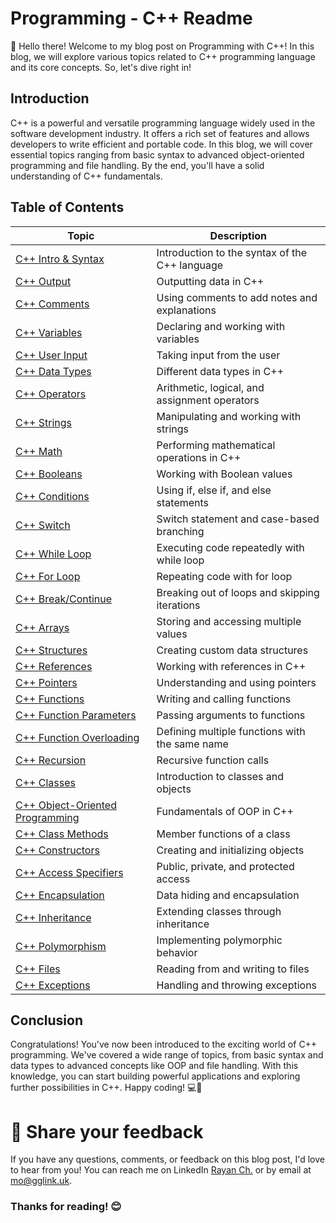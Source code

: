 # Programming - C++ Readme

👋 Hello there! Welcome to my blog post on Programming with C++! In this blog, we will explore various topics related to C++ programming language and its core concepts. So, let's dive right in!

## Introduction

C++ is a powerful and versatile programming language widely used in the software development industry. It offers a rich set of features and allows developers to write efficient and portable code. In this blog, we will cover essential topics ranging from basic syntax to advanced object-oriented programming and file handling. By the end, you'll have a solid understanding of C++ fundamentals.

## Table of Contents

| Topic                              | Description                                   |
| ---------------------------------- | --------------------------------------------- |
| [C++ Intro & Syntax](https://github.com/Skills-Hub/CPlusPlus-Hacks/tree/main/Intro-Syntax)                     | Introduction to the syntax of the C++ language |
| [C++ Output](https://github.com/Skills-Hub/CPlusPlus-Hacks/tree/main/Output)                     | Outputting data in C++                         |
| [C++ Comments](https://github.com/Skills-Hub/CPlusPlus-Hacks/tree/main/Comments)                   | Using comments to add notes and explanations    |
| [C++ Variables](https://github.com/Skills-Hub/CPlusPlus-Hacks/tree/main/Variables)                  | Declaring and working with variables            |
| [C++ User Input](https://github.com/Skills-Hub/CPlusPlus-Hacks/tree/main/User%20Input)                 | Taking input from the user                      |
| [C++ Data Types](https://github.com/Skills-Hub/CPlusPlus-Hacks/tree/main/Data%20Types)                 | Different data types in C++                     |
| [C++ Operators](https://github.com/Skills-Hub/CPlusPlus-Hacks/tree/main/Operators)                  | Arithmetic, logical, and assignment operators   |
| [C++ Strings](https://github.com/Skills-Hub/CPlusPlus-Hacks/tree/main/Strings)                    | Manipulating and working with strings           |
| [C++ Math](https://github.com/Skills-Hub/CPlusPlus-Hacks/tree/main/Math)                       | Performing mathematical operations in C++       |
| [C++ Booleans](https://github.com/Skills-Hub/CPlusPlus-Hacks/tree/main/Booleans)                   | Working with Boolean values                     |
| [C++ Conditions](https://github.com/Skills-Hub/CPlusPlus-Hacks/tree/main/Conditions)                 | Using if, else if, and else statements          |
| [C++ Switch](https://github.com/Skills-Hub/CPlusPlus-Hacks/tree/main/Switch)                     | Switch statement and case-based branching       |
| [C++ While Loop](https://github.com/Skills-Hub/CPlusPlus-Hacks/tree/main/While%20Loop)                 | Executing code repeatedly with while loop       |
| [C++ For Loop](https://github.com/Skills-Hub/CPlusPlus-Hacks/tree/main/For%20Loop)                   | Repeating code with for loop                    |
| [C++ Break/Continue]()             | Breaking out of loops and skipping iterations   |
| [C++ Arrays]()                     | Storing and accessing multiple values           |
| [C++ Structures]()                 | Creating custom data structures                 |
| [C++ References]()                 | Working with references in C++                  |
| [C++ Pointers]()                   | Understanding and using pointers                |
| [C++ Functions]()                  | Writing and calling functions                   |
| [C++ Function Parameters]()        | Passing arguments to functions                  |
| [C++ Function Overloading]()       | Defining multiple functions with the same name  |
| [C++ Recursion]()                  | Recursive function calls                        |
| [C++ Classes]()                    | Introduction to classes and objects             |
| [C++ Object-Oriented Programming]()| Fundamentals of OOP in C++                      |
| [C++ Class Methods]()              | Member functions of a class                     |
| [C++ Constructors]()               | Creating and initializing objects               |
| [C++ Access Specifiers]()          | Public, private, and protected access           |
| [C++ Encapsulation]()              | Data hiding and encapsulation                   |
| [C++ Inheritance]()                | Extending classes through inheritance           |
| [C++ Polymorphism]()               | Implementing polymorphic behavior               |
| [C++ Files]()                      | Reading from and writing to files               |
| [C++ Exceptions]()                 | Handling and throwing exceptions                |

## Conclusion

Congratulations! You've now been introduced to the exciting world of C++ programming. We've covered a wide range of topics, from basic syntax and data types to advanced concepts like OOP and file handling. With this knowledge, you can start building powerful applications and exploring further possibilities in C++. Happy coding! 💻🚀

# 📣 Share your feedback

If you have any questions, comments, or feedback on this blog post, I'd love to hear from you! You can reach me on LinkedIn [Rayan Ch.](https://www.linkedin.com/in/rayan-ch-b787ab224/) or by email at [mo@gglink.uk](mailto:mo@gglink.uk).

### Thanks for reading! 😊
